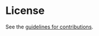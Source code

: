 # License

See the
[guidelines for contributions](https://github.com/Wind4Greg/bbs-per-verifier-id/blob/main/CONTRIBUTING.md).
